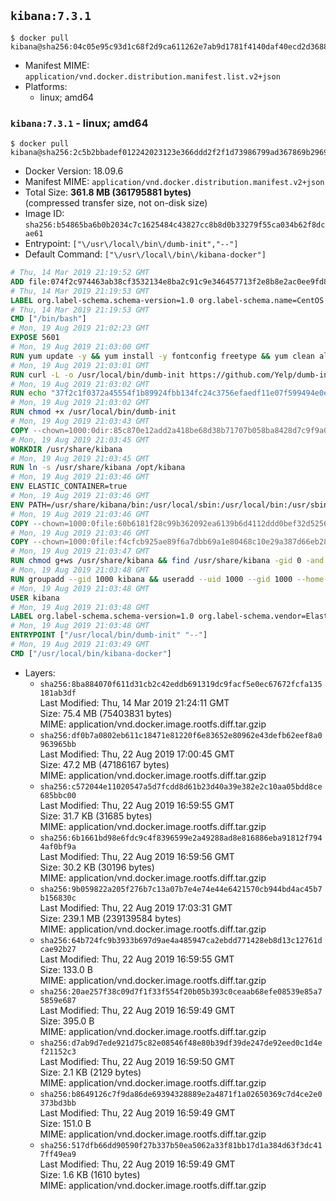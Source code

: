 ## `kibana:7.3.1`

```console
$ docker pull kibana@sha256:04c05e95c93d1c68f2d9ca611262e7ab9d1781f4140daf40ecd2d368846f5d0d
```

-	Manifest MIME: `application/vnd.docker.distribution.manifest.list.v2+json`
-	Platforms:
	-	linux; amd64

### `kibana:7.3.1` - linux; amd64

```console
$ docker pull kibana@sha256:2c5b2bbadef012242023123e366ddd2f2f1d73986799ad367869b2969a15a5e7
```

-	Docker Version: 18.09.6
-	Manifest MIME: `application/vnd.docker.distribution.manifest.v2+json`
-	Total Size: **361.8 MB (361795881 bytes)**  
	(compressed transfer size, not on-disk size)
-	Image ID: `sha256:b54865ba6b0b2034c7c1625484c43827cc8b8d0b33279f55ca034b62f8dcae61`
-	Entrypoint: `["\/usr\/local\/bin\/dumb-init","--"]`
-	Default Command: `["\/usr\/local\/bin\/kibana-docker"]`

```dockerfile
# Thu, 14 Mar 2019 21:19:52 GMT
ADD file:074f2c974463ab38cf3532134e8ba2c91c9e346457713f2e8b8e2ac0ee9fd83d in / 
# Thu, 14 Mar 2019 21:19:53 GMT
LABEL org.label-schema.schema-version=1.0 org.label-schema.name=CentOS Base Image org.label-schema.vendor=CentOS org.label-schema.license=GPLv2 org.label-schema.build-date=20190305
# Thu, 14 Mar 2019 21:19:53 GMT
CMD ["/bin/bash"]
# Mon, 19 Aug 2019 21:02:23 GMT
EXPOSE 5601
# Mon, 19 Aug 2019 21:03:00 GMT
RUN yum update -y && yum install -y fontconfig freetype && yum clean all
# Mon, 19 Aug 2019 21:03:01 GMT
RUN curl -L -o /usr/local/bin/dumb-init https://github.com/Yelp/dumb-init/releases/download/v1.2.2/dumb-init_1.2.2_amd64
# Mon, 19 Aug 2019 21:03:02 GMT
RUN echo "37f2c1f0372a45554f1b89924fbb134fc24c3756efaedf11e07f599494e0eff9  /usr/local/bin/dumb-init" | sha256sum -c -
# Mon, 19 Aug 2019 21:03:02 GMT
RUN chmod +x /usr/local/bin/dumb-init
# Mon, 19 Aug 2019 21:03:43 GMT
COPY --chown=1000:0dir:85c870e12add2a418be68d38b71707b058ba8428d7c9f9a03add672b7771cb83 in /usr/share/kibana 
# Mon, 19 Aug 2019 21:03:45 GMT
WORKDIR /usr/share/kibana
# Mon, 19 Aug 2019 21:03:45 GMT
RUN ln -s /usr/share/kibana /opt/kibana
# Mon, 19 Aug 2019 21:03:46 GMT
ENV ELASTIC_CONTAINER=true
# Mon, 19 Aug 2019 21:03:46 GMT
ENV PATH=/usr/share/kibana/bin:/usr/local/sbin:/usr/local/bin:/usr/sbin:/usr/bin:/sbin:/bin
# Mon, 19 Aug 2019 21:03:46 GMT
COPY --chown=1000:0file:60b6181f28c99b362092ea6139b6d4112ddd0bef32d52563c33b26bdc2b51318 in /usr/share/kibana/config/kibana.yml 
# Mon, 19 Aug 2019 21:03:46 GMT
COPY --chown=1000:0file:f4cfcb925ae89f6a7dbb69a1e80468c10e29a387d66eb280cb946960d747dd4c in /usr/local/bin/ 
# Mon, 19 Aug 2019 21:03:47 GMT
RUN chmod g+ws /usr/share/kibana && find /usr/share/kibana -gid 0 -and -not -perm /g+w -exec chmod g+w {} \;
# Mon, 19 Aug 2019 21:03:48 GMT
RUN groupadd --gid 1000 kibana && useradd --uid 1000 --gid 1000 --home-dir /usr/share/kibana --no-create-home kibana
# Mon, 19 Aug 2019 21:03:48 GMT
USER kibana
# Mon, 19 Aug 2019 21:03:48 GMT
LABEL org.label-schema.schema-version=1.0 org.label-schema.vendor=Elastic org.label-schema.name=kibana org.label-schema.version=7.3.1 org.label-schema.url=https://www.elastic.co/products/kibana org.label-schema.vcs-url=https://github.com/elastic/kibana org.label-schema.license=Elastic License license=Elastic License
# Mon, 19 Aug 2019 21:03:48 GMT
ENTRYPOINT ["/usr/local/bin/dumb-init" "--"]
# Mon, 19 Aug 2019 21:03:49 GMT
CMD ["/usr/local/bin/kibana-docker"]
```

-	Layers:
	-	`sha256:8ba884070f611d31cb2c42eddb691319dc9facf5e0ec67672fcfa135181ab3df`  
		Last Modified: Thu, 14 Mar 2019 21:24:11 GMT  
		Size: 75.4 MB (75403831 bytes)  
		MIME: application/vnd.docker.image.rootfs.diff.tar.gzip
	-	`sha256:df0b7a0802eb611c18471e81220f6e83652e80962e43defb62eef8a0963965bb`  
		Last Modified: Thu, 22 Aug 2019 17:00:45 GMT  
		Size: 47.2 MB (47186167 bytes)  
		MIME: application/vnd.docker.image.rootfs.diff.tar.gzip
	-	`sha256:c572044e11020547a5d7fcdd8d61b23d40a39e382e2c10aa05bdd8ce685bbc00`  
		Last Modified: Thu, 22 Aug 2019 16:59:55 GMT  
		Size: 31.7 KB (31685 bytes)  
		MIME: application/vnd.docker.image.rootfs.diff.tar.gzip
	-	`sha256:6b1661bd98e6fdc9c4f8396599e2a49288ad8e816886eba91812f7944af0bf9a`  
		Last Modified: Thu, 22 Aug 2019 16:59:56 GMT  
		Size: 30.2 KB (30196 bytes)  
		MIME: application/vnd.docker.image.rootfs.diff.tar.gzip
	-	`sha256:9b059822a205f276b7c13a07b7e4e74e44e6421570cb944bd4ac45b7b156830c`  
		Last Modified: Thu, 22 Aug 2019 17:03:31 GMT  
		Size: 239.1 MB (239139584 bytes)  
		MIME: application/vnd.docker.image.rootfs.diff.tar.gzip
	-	`sha256:64b724fc9b3933b697d9ae4a485947ca2ebdd771428eb8d13c12761dcae92b27`  
		Last Modified: Thu, 22 Aug 2019 16:59:55 GMT  
		Size: 133.0 B  
		MIME: application/vnd.docker.image.rootfs.diff.tar.gzip
	-	`sha256:20ae257f38c09d7f1f33f554f20b05b393c0ceaab68efe08539e85a75859e687`  
		Last Modified: Thu, 22 Aug 2019 16:59:49 GMT  
		Size: 395.0 B  
		MIME: application/vnd.docker.image.rootfs.diff.tar.gzip
	-	`sha256:d7ab9d7ede921d75c82e08546f48e80b39df39de247de92eed0c1d4ef21152c3`  
		Last Modified: Thu, 22 Aug 2019 16:59:50 GMT  
		Size: 2.1 KB (2129 bytes)  
		MIME: application/vnd.docker.image.rootfs.diff.tar.gzip
	-	`sha256:b8649126c7f9da86de69394328889e2a4871f1a02650369c7d4ce2e0373bd3bb`  
		Last Modified: Thu, 22 Aug 2019 16:59:49 GMT  
		Size: 151.0 B  
		MIME: application/vnd.docker.image.rootfs.diff.tar.gzip
	-	`sha256:517dfb66dd90590f27b337b50ea5062a33f81bb17d1a384d63f3dc417ff49ea9`  
		Last Modified: Thu, 22 Aug 2019 16:59:49 GMT  
		Size: 1.6 KB (1610 bytes)  
		MIME: application/vnd.docker.image.rootfs.diff.tar.gzip

